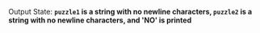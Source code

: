 Output State: **`puzzle1` is a string with no newline characters, `puzzle2` is a string with no newline characters, and 'NO' is printed**